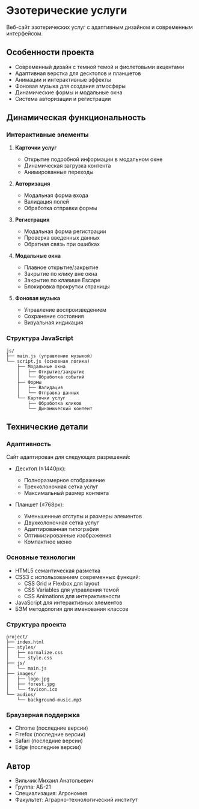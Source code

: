 # Эзотерические услуги

Веб-сайт эзотерических услуг с адаптивным дизайном и современным интерфейсом.

## Особенности проекта

- Современный дизайн с темной темой и фиолетовыми акцентами
- Адаптивная верстка для десктопов и планшетов
- Анимации и интерактивные эффекты
- Фоновая музыка для создания атмосферы
- Динамические формы и модальные окна
- Система авторизации и регистрации

## Динамическая функциональность

### Интерактивные элементы

1. **Карточки услуг**
   - Открытие подробной информации в модальном окне
   - Динамическая загрузка контента
   - Анимированные переходы

2. **Авторизация**
   - Модальная форма входа
   - Валидация полей
   - Обработка отправки формы

3. **Регистрация**
   - Модальная форма регистрации
   - Проверка введенных данных
   - Обратная связь при ошибках

4. **Модальные окна**
   - Плавное открытие/закрытие
   - Закрытие по клику вне окна
   - Закрытие по клавише Escape
   - Блокировка прокрутки страницы

5. **Фоновая музыка**
   - Управление воспроизведением
   - Сохранение состояния
   - Визуальная индикация

### Структура JavaScript

```
js/
├── main.js (управление музыкой)
└── script.js (основная логика)
    ├── Модальные окна
    │   ├── Открытие/закрытие
    │   └── Обработка событий
    ├── Формы
    │   ├── Валидация
    │   └── Отправка данных
    └── Карточки услуг
        ├── Обработка кликов
        └── Динамический контент
```

## Технические детали

### Адаптивность

Сайт адаптирован для следующих разрешений:

- Десктоп (≥1440px):
  - Полноразмерное отображение
  - Трехколоночная сетка услуг
  - Максимальный размер контента

- Планшет (≤768px):
  - Уменьшенные отступы и размеры элементов
  - Двухколоночная сетка услуг
  - Адаптированная типография
  - Оптимизированные изображения
  - Компактное меню

### Основные технологии

- HTML5 семантическая разметка
- CSS3 с использованием современных функций:
  - CSS Grid и Flexbox для layout
  - CSS Variables для управления темой
  - CSS Animations для интерактивности
- JavaScript для интерактивных элементов
- БЭМ методология для именования классов

### Структура проекта

```
project/
├── index.html
├── styles/
│   ├── normalize.css
│   └── style.css
├── js/
│   └── main.js
├── images/
│   ├── logo.jpg
│   ├── forest.jpg
│   └── favicon.ico
└── audios/
    └── background-music.mp3
```

### Браузерная поддержка

- Chrome (последние версии)
- Firefox (последние версии)
- Safari (последние версии)
- Edge (последние версии)

## Автор

- Вильчик Михаил Анатольевич
- Группа: АБ-21
- Специализация: Агрономия 
- Факультет: Аграрно-технологический институт 